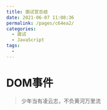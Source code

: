```yaml
---
title: 面试官总结
date: 2021-06-07 11:08:36
permalink: /pages/c64ea2/
categories:
  - 面试
  - JavaScript
tags:
  - 
---
```



# DOM事件

> 少年当有凌云志，不负黄河万里流

<!-- more -->
